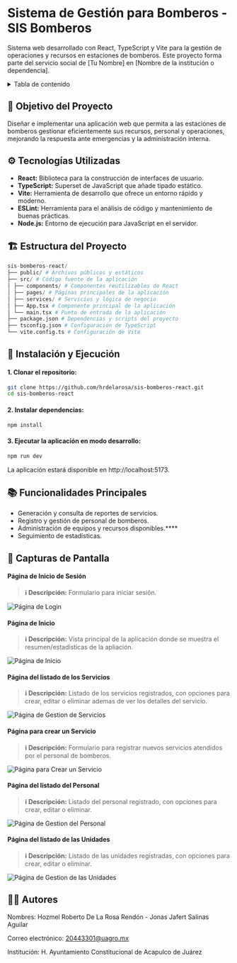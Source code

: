 # Sistema de Gestión para Bomberos - SIS Bomberos

Sistema web desarrollado con React, TypeScript y Vite para la gestión de operaciones y recursos en estaciones de bomberos. Este proyecto forma parte del servicio social de [Tu Nombre] en [Nombre de la institución o dependencia].

<details>
<summary>Tabla de contenido</summary>

- [Sistema de Gestión para Bomberos - SIS Bomberos](#sistema-de-gestión-para-bomberos---sis-bomberos)
  - [🧩 Objetivo del Proyecto](#-objetivo-del-proyecto)
  - [⚙️ Tecnologías Utilizadas](#️-tecnologías-utilizadas)
  - [🏗️ Estructura del Proyecto](#️-estructura-del-proyecto)
  - [🚀 Instalación y Ejecución](#-instalación-y-ejecución)
      - [1. Clonar el repositorio:](#1-clonar-el-repositorio)
      - [2. Instalar dependencias:](#2-instalar-dependencias)
      - [3. Ejecutar la aplicación en modo desarrollo:](#3-ejecutar-la-aplicación-en-modo-desarrollo)
  - [📚 Funcionalidades Principales](#-funcionalidades-principales)
  - [📸 Capturas de Pantalla](#-capturas-de-pantalla)
      - [Página de Inicio de Sesión](#página-de-inicio-de-sesión)
      - [Página de Inicio](#página-de-inicio)
      - [Página del listado de los Servicios](#página-del-listado-de-los-servicios)
      - [Página para crear un Servicio](#página-para-crear-un-servicio)
      - [Página del listado del Personal](#página-del-listado-del-personal)
      - [Página del listado de las Unidades](#página-del-listado-de-las-unidades)
  - [👨‍💻 Autores](#-autores)

</details>

## 🧩 Objetivo del Proyecto

Diseñar e implementar una aplicación web que permita a las estaciones de bomberos gestionar eficientemente sus recursos, personal y operaciones, mejorando la respuesta ante emergencias y la administración interna.

## ⚙️ Tecnologías Utilizadas

- **React:** Biblioteca para la construcción de interfaces de usuario.
- **TypeScript:** Superset de JavaScript que añade tipado estático.
- **Vite:** Herramienta de desarrollo que ofrece un entorno rápido y moderno.
- **ESLint:** Herramienta para el análisis de código y mantenimiento de buenas prácticas.
- **Node.js:** Entorno de ejecución para JavaScript en el servidor.

## 🏗️ Estructura del Proyecto

```python
sis-bomberos-react/
├── public/ # Archivos públicos y estáticos
├── src/ # Código fuente de la aplicación
│ ├── components/ # Componentes reutilizables de React
│ ├── pages/ # Páginas principales de la aplicación
│ ├── services/ # Servicios y lógica de negocio
│ ├── App.tsx # Componente principal de la aplicación
│ └── main.tsx # Punto de entrada de la aplicación
├── package.json # Dependencias y scripts del proyecto
├── tsconfig.json # Configuración de TypeScript
└── vite.config.ts # Configuración de Vite
```

## 🚀 Instalación y Ejecución

#### 1. Clonar el repositorio:

```bash
git clone https://github.com/hrdelarosa/sis-bomberos-react.git
cd sis-bomberos-react
```

#### 2. Instalar dependencias:

```bash
npm install
```

#### 3. Ejecutar la aplicación en modo desarrollo:

```bash
npm run dev
```

La aplicación estará disponible en http://localhost:5173.

## 📚 Funcionalidades Principales

- Generación y consulta de reportes de servicios.
- Registro y gestión de personal de bomberos.
- Administración de equipos y recursos disponibles.\*\*\*\*
- Seguimiento de estadísticas.

## 📸 Capturas de Pantalla

#### Página de Inicio de Sesión

> **ℹ️ Descripción:** Formulario para iniciar sesión.

![Página de Login](./screenshots/page_login.png)

#### Página de Inicio

> **ℹ️ Descripción:** Vista principal de la aplicación donde se muestra el resumen/estadisticas de la apliación.

![Página de Inicio](./screenshots/page_home.png)

#### Página del listado de los Servicios

> **ℹ️ Descripción:** Listado de los servicios registrados, con opciones para crear, editar o eliminar ademas de ver los detalles del servicio.

![Página de Gestion de Servicios](./screenshots/page_services.png)

#### Página para crear un Servicio

> **ℹ️ Descripción:** Formulario para registrar nuevos servicios atendidos por el personal de bomberos.

![Página para Crear un Servicio](./screenshots/page_createService.png)

#### Página del listado del Personal

> **ℹ️ Descripción:** Listado del personal registrado, con opciones para crear, editar o eliminar.

![Página de Gestion del Personal](./screenshots/page_personnel.png)

#### Página del listado de las Unidades

> **ℹ️ Descripción:** Listado de las unidades registradas, con opciones para crear, editar o eliminar.

![Página de Gestion de las Unidades](./screenshots/page_units.png)

## 👨‍💻 Autores

Nombres: Hozmel Roberto De La Rosa Rendón - Jonas Jafert Salinas Aguilar

Correo electrónico: 20443301@uagro.mx

Institución: H. Ayuntamiento Constitucional de Acapulco de Juárez
